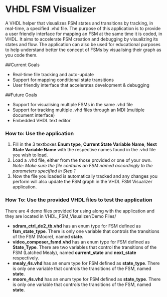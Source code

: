# VHDL FSM Visualizer
A VHDL helper that visualizes FSM states and transitions by tracking, in real-time, a specified .vhd file. The purpose of this application is to provide a user friendly interface for mapping an FSM at the same time it is coded, in VHDL. It aims to accelerate FSM creation and debugging by visualizing its states and flow. The application can also be used for educational purposes to help understand better the concept of FSMs by visualising their graph as you code them.

##Current Goals
* Real-time file tracking and auto-update
*	Support for mapping conditional state transitions
* User friendly interface that accelerates development & debugging

##Future Goals
*	Support for visualising multiple FSMs in the same .vhd file
* Support for tracking multiple .vhd files through an MDI (multiple document interface)
* Embedded VHDL text editor

### How to: Use the application
1. Fill in the 3 textboxes **Enum type**, **Current State Variable Name**, **Next State Variable Name** with the respective names found in the .vhd file you wish to load.
2. Load a .vhd file, either from the those provided or one of your own. 
*Note: Make sure the file contains an FSM named accordingly to the parameters specified in Step 1*
3. Now the file you loaded is automatically tracked and any changes you perform will also update the FSM graph in the VHDL FSM Visualizer application.

### How To: Use the provided VHDL files to test the application
There are 4 demo files provided for using along with the application and they are located in VHDL_FSM_Visualizer/Demo Files/

* **sdram_ctrl_de2_tb.vhd** has an enum type for FSM defined as **fsm_state_type**. There is only one variable that controls the transitions of the FSM (Moore), named **state**.
* **video_composer_fsmd.vhd** has an enum type for FSM defined as **State_Type**. There are two variables that control the transitions of the FSM (Latched Mealy), named **current_state** and **next_state** respectively.
* **mealy_4s.vhd** has an enum type for FSM defined as **state_type**. There is only one variable that controls the transitions of the FSM, named **state**.
* **moore_4s.vhd** has an enum type for FSM defined as **state_type**. There is only one variable that controls the transitions of the FSM, named **state**.
